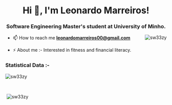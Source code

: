 <h1 align="center">Hi 👋, I'm Leonardo Marreiros!</h1>
<h3 align="center">Software Engineering Master's student at University of Minho.</h3>

<p><img align="right" src="https://github.com/Adam-pw/Adam-pw/blob/main/animation_500_kxa883sd.gif" alt="sw33zy" /></p>
 

- 📫 How to reach me **leonardomarreiros00@gmail.com**

- ⚡ About me :- Interested in fitness and financial literacy.

<h3>Statistical Data :-</h3>
<p><img align="center"
    src="https://github-readme-stats.vercel.app/api/top-langs?username=sw33zy&show_icons=true&locale=en&bg_color=0d1117&text_color=ffffff&layout=compact"
    alt="sw33zy" 
    bg_color=#808080/></p>

<br>

<p>&nbsp;<img align="center" src="https://github-readme-stats.vercel.app/api?username=sw33zy&show_icons=true&locale=en&bg_color=0d1117&text_color=ffffff&count_private=true"
    alt="sw33zy" /></p>

<br>